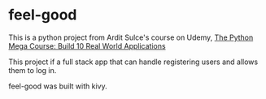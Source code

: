 # feel-good

This is a python project from Ardit Sulce's course on Udemy, [The Python Mega Course: Build 10 Real World Applications](https://www.udemy.com/course/the-python-mega-course/)

This project if a full stack app that can handle registering users and allows them to log in.

feel-good was built with kivy.
